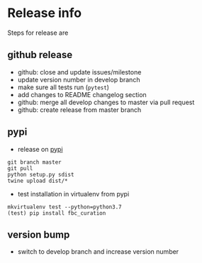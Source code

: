 # Release info
Steps for release are
## github release
* github: close and update issues/milestone
* update version number in develop branch
* make sure all tests run (`pytest`)
* add changes to README changelog section
* github: merge all develop changes to master via pull request
* github: create release from master branch

## pypi
* release on [pypi](https://pypi.python.org/pypi/fbc_curation)
```
git branch master
git pull
python setup.py sdist
twine upload dist/*
```
* test installation in virtualenv from pypi
```
mkvirtualenv test --python=python3.7
(test) pip install fbc_curation
```

## version bump
* switch to develop branch and increase version number